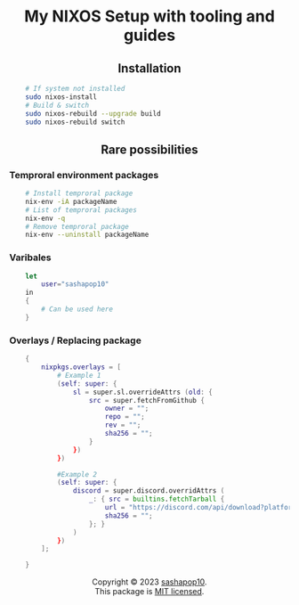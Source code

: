 <h1 align="center">
    My NIXOS Setup with tooling and guides
</h1>

<h2 align="center">
    Installation
</h2>

```bash
    # If system not installed 
    sudo nixos-install
    # Build & switch
    sudo nixos-rebuild --upgrade build
    sudo nixos-rebuild switch
```

<h2 align="center">
    Rare possibilities
</h2>

### Temproral environment packages

```bash
    # Install temproral package
    nix-env -iA packageName
    # List of temproral packages
    nix-env -q
    # Remove temproral package
    nix-env --uninstall packageName
```

### Varibales 

```nix
    let 
        user="sashapop10"
    in
    {
        # Can be used here
    }
```

### Overlays / Replacing package

```nix
    {
        nixpkgs.overlays = [
            # Example 1
            (self: super: {
                sl = super.sl.overrideAttrs (old: {
                    src = super.fetchFromGithub {
                        owner = "";
                        repo = "";
                        rev = "";
                        sha256 = "";
                    }
                })
            })

            #Example 2
            (self: super: {
                discord = super.discord.overridAttrs (
                    _: { src = builtins.fetchTarball {
                        url = "https://discord.com/api/download?platform=linux&format=tar.gz";
                        sha256 = "";
                    }; }
                )
            })
        ];

    }
```

<p align="center">
Copyright © 2023 <a href="https://github.com/sashapop10">sashapop10</a>.<br/>
This package is <a href="./LICENSE">MIT licensed</a>.<br/>
</p>
